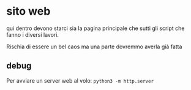 # sito web

qui dentro devono starci sia la pagina principale che sutti gli script
che fanno i diversi lavori.

Rischia di essere un bel caos ma una parte dovremmo averla già fatta

## debug

Per avviare un server web al volo: `python3 -m http.server`